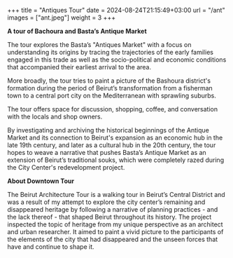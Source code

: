+++
title = "Antiques Tour"
date = 2024-08-24T21:15:49+03:00
url = "/ant"
images = ["ant.jpeg"]
weight = 3
+++

**A tour of Bachoura and Basta’s Antique Market**

The tour explores the Basta’s "Antiques Market" with a focus on understanding its origins by tracing the trajectories of the early families engaged in this trade as well as the socio-political and economic conditions that accompanied their earliest arrival to the area. 

More broadly, the tour tries to paint a picture of the Bashoura district's formation during the period of Beirut’s transformation from a fisherman town to a central port city on the Mediterranean with sprawling suburbs.

The tour offers space for discussion, shopping, coffee, and conversation with the locals and shop owners.

By investigating and archiving the historical beginnings of the Antique Market and its connection to Beirut's expansion as an economic hub in the late 19th century, and later as a cultural hub in the 20th century, the tour hopes to weave a narrative that pushes Basta’s Antique Market as an extension of Beirut’s traditional souks, which were completely razed during the City Center's redevelopment project.

<!-- ● Add logos of donors and a pic -->

**About Downtown Tour**

The Beirut Architecture Tour is a walking tour in Beirut’s Central District and was a result of my attempt to explore the city center’s remaining and disappeared heritage by following a narrative of planning practices - and the lack thereof - that shaped Beirut throughout its history. The project inspected the topic of heritage from my unique perspective as an architect and urban researcher. It aimed to paint a vivid picture to the participants of the elements of the city that had disappeared and the unseen forces that have and continue to shape it.

<!-- ● Add Pic DT tour -->

